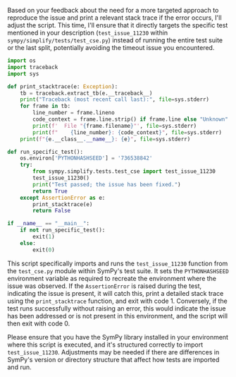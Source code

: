 Based on your feedback about the need for a more targeted approach to reproduce the issue and print a relevant stack trace if the error occurs, I'll adjust the script. This time, I'll ensure that it directly targets the specific test mentioned in your description (`test_issue_11230` within `sympy/simplify/tests/test_cse.py`) instead of running the entire test suite or the last split, potentially avoiding the timeout issue you encountered.

```python
import os
import traceback
import sys

def print_stacktrace(e: Exception):
    tb = traceback.extract_tb(e.__traceback__)
    print("Traceback (most recent call last):", file=sys.stderr)
    for frame in tb:
        line_number = frame.lineno
        code_context = frame.line.strip() if frame.line else "Unknown"
        print(f'  File "{frame.filename}"', file=sys.stderr)
        print(f"    {line_number}: {code_context}", file=sys.stderr)
    print(f"{e.__class__.__name__}: {e}", file=sys.stderr)

def run_specific_test():
    os.environ['PYTHONHASHSEED'] = '736538842'
    try:
        from sympy.simplify.tests.test_cse import test_issue_11230
        test_issue_11230()
        print("Test passed; the issue has been fixed.")
        return True
    except AssertionError as e:
        print_stacktrace(e)
        return False

if __name__ == "__main__":
    if not run_specific_test():
        exit(1)
    else:
        exit(0)
```

This script specifically imports and runs the `test_issue_11230` function from the `test_cse.py` module within SymPy's test suite. It sets the `PYTHONHASHSEED` environment variable as required to recreate the environment where the issue was observed. If the `AssertionError` is raised during the test, indicating the issue is present, it will catch this, print a detailed stack trace using the `print_stacktrace` function, and exit with code 1. Conversely, if the test runs successfully without raising an error, this would indicate the issue has been addressed or is not present in this environment, and the script will then exit with code 0.

Please ensure that you have the SymPy library installed in your environment where this script is executed, and it's structured correctly to import `test_issue_11230`. Adjustments may be needed if there are differences in SymPy's version or directory structure that affect how tests are imported and run.